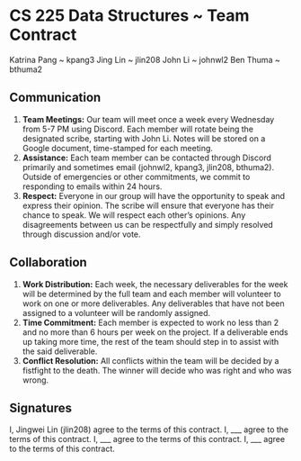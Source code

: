 # CS 225 Data Structures ~ Team Contract

Katrina Pang ~ kpang3
Jing Lin ~ jlin208
John Li ~ johnwl2
Ben Thuma ~ bthuma2

## Communication
1. **Team Meetings:**
Our team will meet once a week every Wednesday from 5-7 PM using Discord. Each member will rotate being the designated scribe, starting with John Li. Notes will be stored on a Google document, time-stamped for each meeting.
2. **Assistance:**
Each team member can be contacted through Discord primarily and sometimes email (johnwl2, kpang3, jlin208, bthuma2). Outside of emergencies or other commitments, we commit to responding to emails within 24 hours.
3. **Respect:**
Everyone in our group will have the opportunity to speak and express their opinion. The scribe will ensure that everyone has their chance to speak. We will respect each other’s opinions. Any disagreements between us can be respectfully and simply resolved through discussion and/or vote.

## Collaboration
1. **Work Distribution:**
Each week, the necessary deliverables for the week will be determined by the full team and each member will volunteer to work on one or more deliverables. Any deliverables that have not been assigned to a volunteer will be randomly assigned.
2. **Time Commitment:**
Each member is expected to work no less than 2 and no more than 6 hours per week on the project. If a deliverable ends up taking more time, the rest of the team should step in to assist with the said deliverable.
3. **Conflict Resolution:**
All conflicts within the team will be decided by a fistfight to the death. The winner will decide who was right and who was wrong.
## Signatures
I, Jingwei Lin (jlin208) agree to the terms of this contract.
I, ___ agree to the terms of this contract.
I, ___ agree to the terms of this contract.
I, ___ agree to the terms of this contract.
